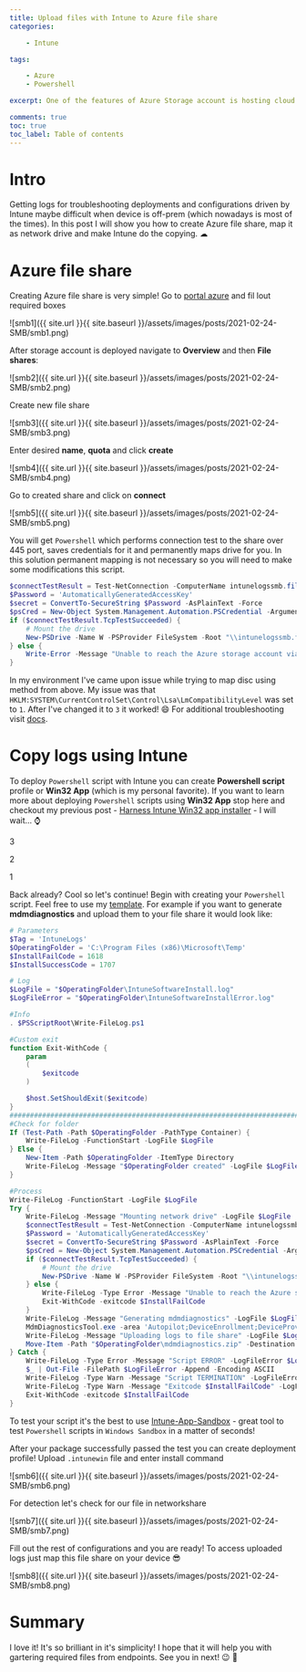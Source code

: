 ```yaml
---
title: Upload files with Intune to Azure file share
categories:

    - Intune

tags:

    - Azure
    - Powershell

excerpt: One of the features of Azure Storage account is hosting cloud file share. With Powershell it can be mapped as temporary drive

comments: true
toc: true
toc_label: Table of contents
---
```


# Intro

Getting logs for troubleshooting deployments and configurations driven by Intune maybe difficult when device is off-prem (which nowadays is most of the times). In this post I will show you how to create Azure file share, map it as network drive and make Intune do the copying. ☁

# Azure file share

Creating Azure file share is very simple!
Go to [portal azure](https://portal.azure.com/#create/Microsoft.StorageAccount) and fil lout required boxes

![smb1]({{ site.url }}{{ site.baseurl }}/assets/images/posts/2021-02-24-SMB/smb1.png)

After storage account is deployed navigate to **Overview** and then **File shares**:

![smb2]({{ site.url }}{{ site.baseurl }}/assets/images/posts/2021-02-24-SMB/smb2.png)

Create new file share

![smb3]({{ site.url }}{{ site.baseurl }}/assets/images/posts/2021-02-24-SMB/smb3.png)

Enter desired **name**, **quota** and click **create**

![smb4]({{ site.url }}{{ site.baseurl }}/assets/images/posts/2021-02-24-SMB/smb4.png)

Go to created share and click on **connect**

![smb5]({{ site.url }}{{ site.baseurl }}/assets/images/posts/2021-02-24-SMB/smb5.png)

You will get `Powershell` which performs connection test to the share over 445 port, saves credentials for it and permanently maps drive for you.
In this solution permanent mapping is not necessary so you will need to make some modifications this script.

```powershell
$connectTestResult = Test-NetConnection -ComputerName intunelogssmb.file.core.windows.net -Port 445
$Password = 'AutomaticallyGeneratedAccessKey'
$secret = ConvertTo-SecureString $Password -AsPlainText -Force
$psCred = New-Object System.Management.Automation.PSCredential -ArgumentList ('Azure\intunelogssmb', $secret)
if ($connectTestResult.TcpTestSucceeded) {
    # Mount the drive
    New-PSDrive -Name W -PSProvider FileSystem -Root "\\intunelogssmb.file.core.windows.net\logs" -Credential $psCred
} else {
    Write-Error -Message "Unable to reach the Azure storage account via port 445. Check to make sure your organization or ISP is not blocking port 445, or use Azure P2S VPN, Azure S2S VPN, or Express Route to tunnel SMB traffic over a different port."
}
```

In my environment I've came upon issue while trying to map disc using method from above.
My issue was that `HKLM:SYSTEM\CurrentControlSet\Control\Lsa\LmCompatibilityLevel` was set to `1`.
After I've changed it to `3` it worked! 😄
For additional troubleshooting visit [docs](https://docs.microsoft.com/en-us/azure/storage/files/storage-troubleshoot-windows-file-connection-problems).

# Copy logs using Intune

To deploy `Powershell` script with Intune you can create **Powershell script** profile or **Win32 App** (which is my personal favorite).
If you want to learn more about deploying `Powershell` scripts using **Win32 App** stop here and checkout my previous post - [Harness Intune Win32 app installer](https://universecitiz3n.tech/intune/Intune-Win32-CustomScript/) - I will wait... ⌚

3

2

1

Back already? Cool so let's continue!
Begin with creating your `Powershell` script.
Feel free to use my [template](https://github.com/UniverseCitiz3n/Intune-App-Sandbox/blob/master/Intune-App-Sandbox/Helpers/Install-ProgramScriptTemplate.ps1).
For example if you want to generate **mdmdiagnostics** and upload them to your file share it would look like:

```powershell
# Parameters
$Tag = 'IntuneLogs'
$OperatingFolder = 'C:\Program Files (x86)\Microsoft\Temp'
$InstallFailCode = 1618
$InstallSuccessCode = 1707

# Log
$LogFile = "$OperatingFolder\IntuneSoftwareInstall.log"
$LogFileError = "$OperatingFolder\IntuneSoftwareInstallError.log"

#Info
. $PSScriptRoot\Write-FileLog.ps1

#Custom exit
function Exit-WithCode {
	param
	(
		$exitcode
	)

	$host.SetShouldExit($exitcode)
}
#######################################################################
#Check for folder
If (Test-Path -Path $OperatingFolder -PathType Container) {
	Write-FileLog -FunctionStart -LogFile $LogFile
} Else {
	New-Item -Path $OperatingFolder -ItemType Directory
	Write-FileLog -Message "$OperatingFolder created" -LogFile $LogFile
}

#Process
Write-FileLog -FunctionStart -LogFile $LogFile
Try {
	Write-FileLog -Message "Mounting network drive" -LogFile $LogFile
	$connectTestResult = Test-NetConnection -ComputerName intunelogssmb.file.core.windows.net -Port 445
	$Password = 'AutomaticallyGeneratedAccessKey'
	$secret = ConvertTo-SecureString $Password -AsPlainText -Force
	$psCred = New-Object System.Management.Automation.PSCredential -ArgumentList ('Azure\intunelogssmb', $secret)
	if ($connectTestResult.TcpTestSucceeded) {
		# Mount the drive
		New-PSDrive -Name W -PSProvider FileSystem -Root "\\intunelogssmb.file.core.windows.net\logs" -Credential $psCred
	} else {
		Write-FileLog -Type Error -Message "Unable to reach the Azure storage account via port 445" -LogFileError $LogFileError
		Exit-WithCode -exitcode $InstallFailCode
	}
	Write-FileLog -Message "Generating mdmdiagnostics" -LogFile $LogFile
	MdmDiagnosticsTool.exe -area 'Autopilot;DeviceEnrollment;DeviceProvisioning;TPM' -zip "$OperatingFolder\mdmdiagnostics.zip"
	Write-FileLog -Message "Uploading logs to file share" -LogFile $LogFile
	Move-Item -Path "$OperatingFolder\mdmdiagnostics.zip" -Destination W:\ -Force
} Catch {
	Write-FileLog -Type Error -Message "Script ERROR" -LogFileError $LogFileError
	$_ | Out-File -FilePath $LogFileError -Append -Encoding ASCII
	Write-FileLog -Type Warn -Message "Script TERMINATION" -LogFileError $LogFileError
	Write-FileLog -Type Warn -Message "Exitcode $InstallFailCode" -LogFileError $LogFileError
	Exit-WithCode -exitcode $InstallFailCode
}
```

To test your script it's the best to use [Intune-App-Sandbox](https://github.com/UniverseCitiz3n/Intune-App-Sandbox) - great tool to test `Powershell` scripts in `Windows Sandbox` in a matter of seconds!

After your package successfully passed the test you can create deployment profile!
Upload `.intunewin` file and enter install command

![smb6]({{ site.url }}{{ site.baseurl }}/assets/images/posts/2021-02-24-SMB/smb6.png)

For detection let's check for our file in networkshare

![smb7]({{ site.url }}{{ site.baseurl }}/assets/images/posts/2021-02-24-SMB/smb7.png)

Fill out the rest of configurations and you are ready!
To access uploaded logs just map this file share on your device 😎

![smb8]({{ site.url }}{{ site.baseurl }}/assets/images/posts/2021-02-24-SMB/smb8.png)

# Summary

I love it! It's so brilliant in it's simplicity!
I hope that it will help you with gartering required files from endpoints.
See you in next! 😉 🧠
